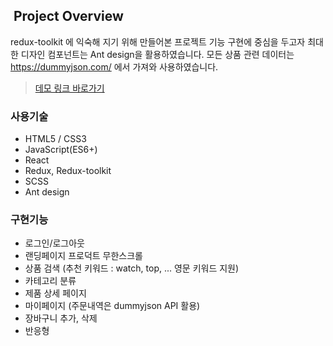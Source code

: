 ##  Project Overview

redux-toolkit 에 익숙해 지기 위해 만들어본 프로젝트
기능 구현에 중심을 두고자 최대한 디자인 컴포넌트는 Ant design을 활용하였습니다.
모든 상품 관련 데이터는 https://dummyjson.com/ 에서 가져와 사용하였습니다.

> [데모 링크 바로가기](https://swssbw.github.io/shop/index.html)

### **사용기술**

- HTML5 / CSS3
- JavaScript(ES6+)
- React
- Redux, Redux-toolkit
- SCSS
- Ant design

### **구현기능**

- 로그인/로그아웃
- 랜딩페이지 프로덕트 무한스크롤
- 상품 검색 (추천 키워드 : watch, top, ... 영문 키워드 지원)
- 카테고리 분류
- 제품 상세 페이지
- 마이페이지 (주문내역은 dummyjson API 활용)
- 장바구니 추가, 삭제
- 반응형
